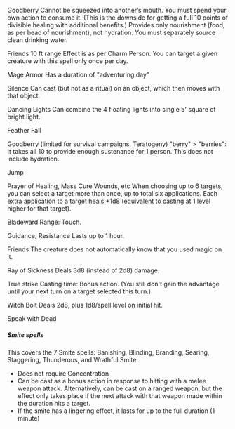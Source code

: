 
Goodberry
Cannot be squeezed into another’s mouth. You must spend your own action to consume it. (This is the downside for getting a full 10 points of divisible healing with additional benefits.)
Provides only nourishment (food, as per bead of nourishment), not hydration. You must separately source clean drinking water.

Friends
10 ft range
Effect is as per Charm Person. You can target a given creature with this spell only once per day. 


Mage Armor
Has a duration of "adventuring day"

Silence
Can cast (but not as a ritual) on an object, which then moves with that object.


Dancing Lights
Can combine the 4 floating lights into single 5' square of bright light. 

Feather Fall 


Goodberry (limited for survival campaigns, Teratogeny)
 "berry" > "berries": It takes all 10 to provide enough sustenance for 1 person.  This does not include hydration.

Jump

Prayer of Healing, Mass Cure Wounds, etc
When choosing up to 6 targets, you can select a target more than once, up to total six applications. Each extra application to a target heals +1d8 (equivalent to casting at 1 level higher for that target).


Bladeward
Range: Touch.

Guidance, Resistance
Lasts up to 1 hour.

Friends
The creature does not automatically know that you used magic on it.

Ray of Sickness
Deals 3d8 (instead of 2d8) damage.

True strike
Casting time: Bonus action.
(You still don't gain the advantage until your next turn on a target selected this turn.)

Witch Bolt
Deals 2d8, plus 1d8/spell level on initial hit.


Speak with Dead

##### Smite spells
This covers the 7 Smite spells: Banishing, Blinding, Branding, Searing, Staggering, Thunderous, and Wrathful Smite.

+ Does not require Concentration
+ Can be cast as a bonus action in response to hitting with a melee weapon attack. Alternatively, can be cast on a ranged weapon, but the effect only takes place if the next attack with that weapon made within the duration hits a target.
+ If the smite has a lingering effect, it lasts for up to the full duration (1 minute)
